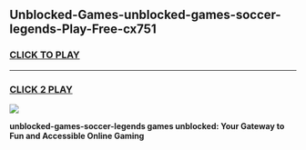 
## Unblocked-Games-unblocked-games-soccer-legends-Play-Free-cx751
<h3>
<a href="https://premium76.site?title=unblocked-games-soccer-legends&ref=10A">CLICK TO PLAY</a></h3>
<hr>

<h3>
<a href="https://premium76.site?title=unblocked-games-soccer-legends&ref=10A">CLICK 2 PLAY</a>
  
</h3>

<a href="https://premium76.site?title=unblocked-games-soccer-legends&ref=10A"><img src="https://clearcache.store/games.png"></a>


**unblocked-games-soccer-legends games unblocked: Your Gateway to Fun and Accessible Online Gaming**
